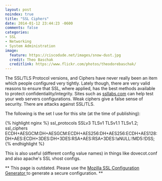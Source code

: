 ```yaml
---
layout: post
noindex: true
title: "SSL Ciphers"
date: 2014-01-12 23:44:23 -0600
comments: false
categories: 
- SSL
- Networking
- System Administration
image:
  feature: https://ciscodude.net/images/snow-dust.jpg
  credit: Theo Baschak
  creditlink: https://www.flickr.com/photos/theodorebaschak/
---
```

The SSL/TLS Protocol versions, and Ciphers have never really been an item which people configured very tightly. Lately though, there are very valid reasons to ensure that SSL, where applied, has the best methods available to protect confidentiality/integrity. Sites such as [ssllabs.com](https://www.ssllabs.com/ssltest/analyze.html?d=ciscodude.net) can help test your web servers configurations. Weak ciphers give a false sense of security. There are attacks against SSL/TLS.


The following is the set I use for this site (at the time of publishing):

{% highlight nginx %}
ssl_protocols  SSLv3 TLSv1 TLSv1.1 TLSv1.2;
ssl_ciphers    ECDH+AESGCM:DH+AESGCM:ECDH+AES256:DH+AES256:ECDH+AES128:DH+AES:ECDH+3DES:DH+3DES:RSA+AES:RSA+3DES:!aNULL:!MD5:!DSS;
{% endhighlight %}

This is also useful (different config value names) in things like dovecot.conf and also apache's SSL vhost configs.

** This page is outdated. Please use the [Mozilla SSL Configuration Generator
](https://mozilla.github.io/server-side-tls/ssl-config-generator/) to generate a secure configuration. **
